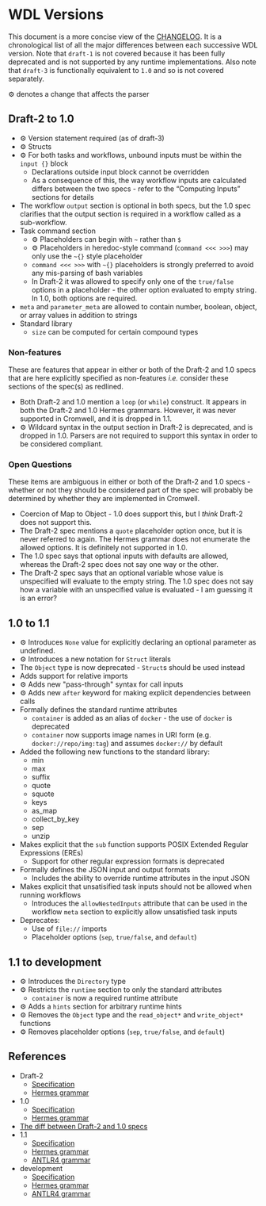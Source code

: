 # WDL Versions

This document is a more concise view of the [CHANGELOG](../CHANGELOG.md). It is a chronological list of all the major differences between each successive WDL version. Note that `draft-1` is not covered because it has been fully deprecated and is not supported by any runtime implementations. Also note that `draft-3` is functionally equivalent to `1.0` and so is not covered separately.

⚙️ denotes a change that affects the parser

## Draft-2 to 1.0

*   ⚙️ Version statement required (as of draft-3)
*   ⚙️ Structs
*   ⚙️ For both tasks and workflows, unbound inputs must be within the `input {}` block
    *   Declarations outside input block cannot be overridden
    *   As a consequence of this, the way workflow inputs are calculated differs between the two specs - refer to the “Computing Inputs” sections for details
*   The workflow `output` section is optional in both specs, but the 1.0 spec clarifies that the output section is required in a workflow called as a sub-workflow.
*   Task command section
    *   ⚙️ Placeholders can begin with `~` rather than `$`
    *   ⚙️ Placeholders in heredoc-style command (`command <<< >>>`) may only use the `~{}` style placeholder
    *   `command <<< >>>` with `~{}` placeholders is strongly preferred to avoid any mis-parsing of bash variables
    *   In Draft-2 it was allowed to specify only one of the `true/false` options in a placeholder - the other option evaluated to empty string. In 1.0, both options are required.
*   `meta` and `parameter_meta` are allowed to contain number, boolean, object, or array values in addition to strings
*   Standard library
    *   `size` can be computed for certain compound types

### Non-features

These are features that appear in either or both of the Draft-2 and 1.0 specs that are here explicitly specified as non-features _i.e._ consider these sections of the spec(s) as redlined.

* Both Draft-2 and 1.0 mention a `loop` (or `while`) construct. It appears in both the Draft-2 and 1.0 Hermes grammars. However, it was never supported in Cromwell, and it is dropped in 1.1.
* ⚙️ Wildcard syntax in the output section in Draft-2 is deprecated, and is dropped in 1.0. Parsers are not required to support this syntax in order to be considered compliant.

### Open Questions

These items are ambiguous in either or both of the Draft-2 and 1.0 specs - whether or not they should be considered part of the spec will probably be determined by whether they are implemented in Cromwell.

* Coercion of Map to Object - 1.0 does support this, but I _think_ Draft-2 does not support this.
* The Draft-2 spec mentions a `quote` placeholder option once, but it is never referred to again. The Hermes grammar does not enumerate the allowed options. It is definitely not supported in 1.0.
* The 1.0 spec says that optional inputs with defaults are allowed, whereas the Draft-2 spec does not say one way or the other.
* The Draft-2 spec says that an optional variable whose value is unspecified will evaluate to the empty string. The 1.0 spec does not say how a variable with an unspecified value is evaluated - I am guessing it is an error?

## 1.0 to 1.1

* ⚙️ Introduces `None` value for explicitly declaring an optional parameter as undefined.
* ⚙️ Introduces a new notation for `Struct` literals
* The `Object` type is now deprecated - `Struct`s should be used instead
* Adds support for relative imports
* ⚙️ Adds new "pass-through" syntax for call inputs
* ⚙️ Adds new `after` keyword for making explicit dependencies between calls
* Formally defines the standard runtime attributes
  * `container` is added as an alias of `docker` - the use of `docker` is deprecated
  * `container` now supports image names in URI form (e.g. `docker://repo/img:tag`) and assumes `docker://` by default
* Added the following new functions to the standard library:
  * min
  * max
  * suffix
  * quote
  * squote
  * keys
  * as_map
  * collect_by_key
  * sep
  * unzip
* Makes explicit that the `sub` function supports POSIX Extended Regular Expressions (EREs)
  * Support for other regular expression formats is deprecated
* Formally defines the JSON input and output formats
  * Includes the ability to override runtime attributes in the input JSON
* Makes explicit that unsatisified task inputs should not be allowed when running workflows
  * Introduces the `allowNestedInputs` attribute that can be used in the workflow `meta` section to explicitly allow unsatisfied task inputs
* Deprecates:
  * Use of `file://` imports
  * Placeholder options (`sep`, `true/false`, and `default`)

## 1.1 to development

* ⚙️ Introduces the `Directory` type
* ⚙️ Restricts the `runtime` section to only the standard attributes
  * `container` is now a required runtime attribute
* ⚙️ Adds a `hints` section for arbitrary runtime hints
* ⚙️ Removes the `Object` type and the `read_object*` and `write_object*` functions
* ⚙️ Removes placeholder options (`sep`, `true/false`, and `default`)

## References

* Draft-2
    * [Specification](https://github.com/openwdl/wdl/blob/main/versions/draft-2/SPEC.md#alternative-heredoc-syntax)
    * [Hermes grammar](https://github.com/openwdl/wdl/blob/main/versions/draft-2/parsers/grammar.hgr)
* 1.0
    * [Specification](https://github.com/openwdl/wdl/blob/main/versions/1.0/SPEC.md#command-section)
    * [Hermes grammar](https://github.com/openwdl/wdl/blob/main/versions/1.0/parsers/hermes/grammar.hgr)
* [The diff between Draft-2 and 1.0 specs](https://github.com/jdidion/wdl/commit/35b49a815858d45e6111899296ae4beb729fe13a?short_path=22feea2#diff-22feea2e46776b17b2da5ddc2717b767)
* 1.1
    * [Specification](https://github.com/openwdl/wdl/blob/main/versions/1.1/SPEC.md)
    * [Hermes grammar](https://github.com/openwdl/wdl/tree/main/versions/1.1/parsers/hermes)
    * [ANTLR4 grammar](https://github.com/openwdl/wdl/tree/main/versions/1.1/parsers/antlr4)
* development
    * [Specification](https://github.com/openwdl/wdl/blob/main/versions/development/SPEC.md)
    * [Hermes grammar](https://github.com/openwdl/wdl/tree/main/versions/development/parsers/hermes)
    * [ANTLR4 grammar](https://github.com/openwdl/wdl/tree/main/versions/development/parsers/antlr4)